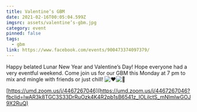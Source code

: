 ```yaml
---
title: Valentine’s GBM
date: 2021-02-16T00:05:04.599Z
imgsrc: assets/valentine’s-gbm.jpg
category: event
pinned: false
tags:
  - gbm
link: https://www.facebook.com/events/900473374097379/
---
```

Happy belated Lunar New Year and Valentine’s Day! Hope everyone had a very eventful weekend. Come join us for our GBM this Monday at 7 pm to mix and mingle with friends or just chill! ![❤️](https://static.xx.fbcdn.net/images/emoji.php/v9/t6c/1/16/2764.png)![🥰](https://static.xx.fbcdn.net/images/emoji.php/v9/tea/1/16/1f970.png)

[https://umd.zoom.us/j/4467267046](https://umd.zoom.us/j/4467267046?fbclid=IwAR3k8TGC3S33DrRuOzk4K4R2pb1sB6541z_IOLilctS_mNImIwGOJ9X2RuQ)
